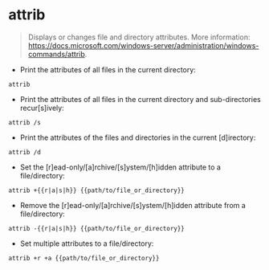 # attrib

> Displays or changes file and directory attributes.
> More information: <https://docs.microsoft.com/windows-server/administration/windows-commands/attrib>.

- Print the attributes of all files in the current directory:

`attrib`

- Print the attributes of all files in the current directory and sub-directories recur[s]ively:

`attrib /s`

- Print the attributes of the files and directories in the current [d]irectory:

`attrib /d`

- Set the [r]ead-only/[a]rchive/[s]ystem/[h]idden attribute to a file/directory:

`attrib +{{r|a|s|h}} {{path/to/file_or_directory}}`

- Remove the [r]ead-only/[a]rchive/[s]ystem/[h]idden attribute from a file/directory:

`attrib -{{r|a|s|h}} {{path/to/file_or_directory}}`

- Set multiple attributes to a file/directory:

`attrib +r +a {{path/to/file_or_directory}}`
